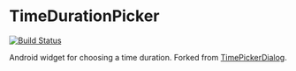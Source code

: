 # TimeDurationPicker

[![Build Status](https://travis-ci.org/Criptext/TimeDurationPicker.svg?branch=master)](https://travis-ci.org/Criptext/TimeDurationPicker)

Android widget for choosing a time duration. Forked from [TimePickerDialog](https://github.com/JZXiang/TimePickerDialog).

